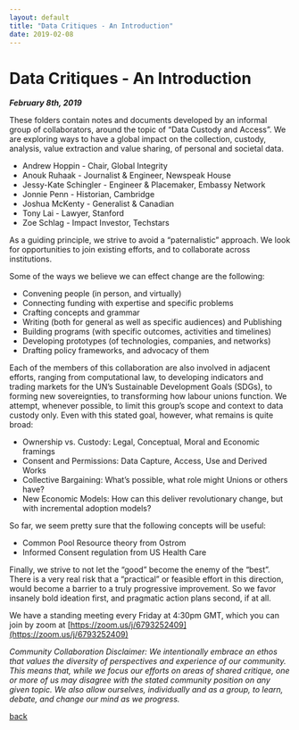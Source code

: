 ```yaml
---
layout: default
title: "Data Critiques - An Introduction"
date: 2019-02-08
---
```


# Data Critiques - An Introduction
*__February 8th, 2019__*

These folders contain notes and documents developed by an informal group of collaborators, around the topic of “Data Custody and Access”. We are exploring ways to have a global impact on the collection, custody, analysis, value extraction and value sharing, of personal and societal data.

* Andrew Hoppin - Chair, Global Integrity
* Anouk Ruhaak - Journalist & Engineer, Newspeak House
* Jessy-Kate Schingler - Engineer & Placemaker, Embassy Network
* Jonnie Penn - Historian, Cambridge
* Joshua McKenty - Generalist & Canadian
* Tony Lai - Lawyer, Stanford
* Zoe Schlag - Impact Investor, Techstars


As a guiding principle, we strive to avoid a “paternalistic” approach. We look for opportunities to join existing efforts, and to collaborate across institutions. 


Some of the ways we believe we can effect change are the following:
* Convening people (in person, and virtually)
* Connecting funding with expertise and specific problems
* Crafting concepts and grammar
* Writing (both for general as well as specific audiences) and Publishing
* Building programs (with specific outcomes, activities and timelines)
* Developing prototypes (of technologies, companies, and networks)
* Drafting policy frameworks, and advocacy of them


Each of the members of this collaboration are also involved in adjacent efforts, ranging from computational law, to developing indicators and trading markets for the UN’s Sustainable Development Goals (SDGs), to forming new sovereignties, to transforming how labour unions function. We attempt, whenever possible, to limit this group’s scope and context to data custody only. Even with this stated goal, however, what remains is quite broad:


* Ownership vs. Custody: Legal, Conceptual, Moral and Economic framings
* Consent and Permissions: Data Capture, Access, Use and Derived Works
* Collective Bargaining: What’s possible, what role might Unions or others have?
* New Economic Models: How can this deliver revolutionary change, but with incremental adoption models?


So far, we seem pretty sure that the following concepts will be useful:
* Common Pool Resource theory from Ostrom
* Informed Consent regulation from US Health Care


Finally, we strive to not let the “good” become the enemy of the “best”. There is a very real risk that a “practical” or feasible effort in this direction, would become a barrier to a truly progressive improvement. So we favor insanely bold ideation first, and pragmatic action plans second, if at all.


We have a standing meeting every Friday at 4:30pm GMT, which you can join by zoom at [https://zoom.us/j/6793252409](https://zoom.us/j/6793252409)

*Community Collaboration Disclaimer: We intentionally embrace an ethos that values the diversity of perspectives and experience of our community. This means that, while we focus our efforts on areas of shared critique, one or more of us may disagree with the stated community position on any given topic. We also allow ourselves, individually and as a group, to learn, debate, and change our mind as we progress.*


[back](./)